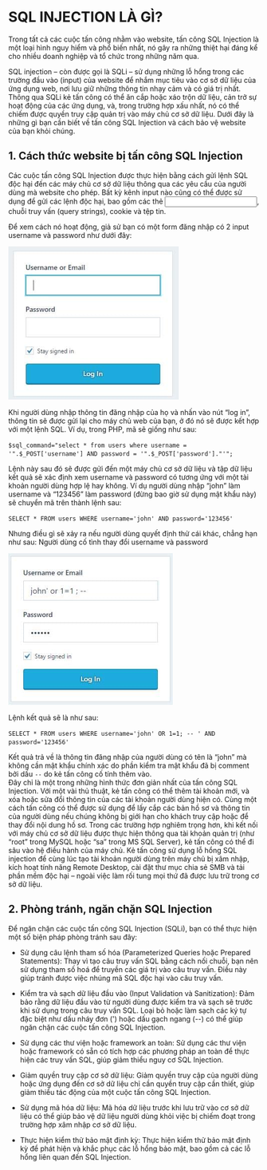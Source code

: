 # SQL INJECTION LÀ GÌ?
Trong tất cả các cuộc tấn công nhằm vào website, tấn công SQL Injection là một loại hình nguy hiểm và phổ biến nhất, nó gây ra những thiệt hại đáng kể cho nhiều doanh nghiệp và tổ chức trong những năm qua.

SQL injection – còn được gọi là SQLi – sử dụng những lỗ hổng trong các trường đầu vào (input) của website để nhắm mục tiêu vào cơ sở dữ liệu của ứng dụng web, nơi lưu giữ những thông tin nhạy cảm và có giá trị nhất. Thông qua SQLi kẻ tấn công có thể ăn cắp hoặc xáo trộn dữ liệu, cản trở sự hoạt động của các ứng dụng, và, trong trường hợp xấu nhất, nó có thể chiếm được quyền truy cập quản trị vào máy chủ cơ sở dữ liệu. Dưới đây là những gì bạn cần biết về tấn công SQL Injection và cách bảo vệ website của bạn khỏi chúng.
## 1. Cách thức website bị tấn công SQL Injection

Các cuộc tấn công SQL Injection được thực hiện bằng cách gửi lệnh SQL độc hại đến các máy chủ cơ sở dữ liệu thông qua các yêu cầu của người dùng mà website cho phép. Bất kỳ kênh input nào cũng có thể được sử dụng để gửi các lệnh độc hại, bao gồm các thẻ <input>, chuỗi truy vấn (query strings), cookie và tệp tin.

Để xem cách nó hoạt động, giả sử bạn có một form đăng nhập có 2 input username và password như dưới đây:

![Form đăng nhập](images/Form-đăng-nhập.jpg)

Khi người dùng nhập thông tin đăng nhập của họ và nhấn vào nút “log in”, thông tin sẽ được gửi lại cho máy chủ web của bạn, ở đó nó sẽ được kết hợp với một lệnh SQL. Ví dụ, trong PHP, mã sẽ giống như sau:

`$sql_command="select * from users where username = '".$_POST['username'] AND password = '".$_POST['password']."'";`

Lệnh này sau đó sẽ được gửi đến một máy chủ cơ sở dữ liệu và tập dữ liệu kết quả sẽ xác định xem username và password có tương ứng với một tài khoản người dùng hợp lệ hay không. Ví dụ người dùng nhập “john” làm username và “123456” làm password (đừng bao giờ sử dụng mật khẩu này) sẽ chuyển mã trên thành lệnh sau:

`SELECT * FROM users WHERE username='john' AND password='123456'`

Nhưng điều gì sẽ xảy ra nếu người dùng quyết định thử cái khác, chẳng hạn như sau:
Người dùng cố tình thay đổi username và password

![Thay đổi tên đăng nhập độc hại](images/Thay-đổi-username-và-password-độc-hại.jpg)

Lệnh kết quả sẽ là như sau:

`SELECT * FROM users WHERE username='john' OR 1=1; -- ' AND password='123456'`

Kết quả trả về là thông tin đăng nhập của người dùng có tên là “john” mà không cần mật khẩu chính xác do phần kiểm tra mật khẩu đã bị comment bởi dấu `--` do kẻ tấn công cố tính thêm vào.  
Đây chỉ là một trong những hình thức đơn giản nhất của tấn công SQL Injection. Với một vài thủ thuật, kẻ tấn công có thể thêm tài khoản mới, và xóa hoặc sửa đổi thông tin của các tài khoản người dùng hiện có. Cùng một cách tấn công có thể được sử dụng để lấy cắp các bản hồ sơ và thông tin của người dùng nếu chúng không bị giới hạn cho khách truy cập hoặc để thay đổi nội dung hồ sơ.
Trong các trường hợp nghiêm trọng hơn, khi kết nối với máy chủ cơ sở dữ liệu được thực hiện thông qua tài khoản quản trị (như “root” trong MySQL hoặc “sa” trong MS SQL Server), kẻ tấn công có thể đi sâu vào hệ điều hành của máy chủ. Kẻ tấn công sử dụng lỗ hổng SQL injection để cùng lúc tạo tài khoản người dùng trên máy chủ bị xâm nhập, kích hoạt tính năng Remote Desktop, cài đặt thư mục chia sẻ SMB và tải phần mềm độc hại – ngoài việc làm rối tung mọi thứ đã được lưu trữ trong cơ sở dữ liệu.

## 2. Phòng tránh, ngăn chặn SQL Injection
Để ngăn chặn các cuộc tấn công SQL Injection (SQLi), bạn có thể thực hiện một số biện pháp phòng tránh sau đây:

* Sử dụng câu lệnh tham số hóa (Parameterized Queries hoặc Prepared Statements): Thay vì tạo câu truy vấn SQL bằng cách nối chuỗi, bạn nên sử dụng tham số hoá để truyền các giá trị vào câu truy vấn. Điều này giúp tránh được việc nhúng mã SQL độc hại vào câu truy vấn.

* Kiểm tra và sạch dữ liệu đầu vào (Input Validation và Sanitization): Đảm bảo rằng dữ liệu đầu vào từ người dùng được kiểm tra và sạch sẽ trước khi sử dụng trong câu truy vấn SQL. Loại bỏ hoặc làm sạch các ký tự đặc biệt như dấu nháy đơn (') hoặc dấu gạch ngang (--) có thể giúp ngăn chặn các cuộc tấn công SQL Injection.

* Sử dụng các thư viện hoặc framework an toàn: Sử dụng các thư viện hoặc framework có sẵn có tích hợp các phương pháp an toàn để thực hiện các truy vấn SQL, giúp giảm thiểu nguy cơ SQL Injection.

* Giảm quyền truy cập cơ sở dữ liệu: Giảm quyền truy cập của người dùng hoặc ứng dụng đến cơ sở dữ liệu chỉ cần quyền truy cập cần thiết, giúp giảm thiểu tác động của một cuộc tấn công SQL Injection.

* Sử dụng mã hóa dữ liệu: Mã hóa dữ liệu trước khi lưu trữ vào cơ sở dữ liệu có thể giúp bảo vệ dữ liệu người dùng khỏi việc bị chiếm đoạt trong trường hợp xâm nhập cơ sở dữ liệu.

* Thực hiện kiểm thử bảo mật định kỳ: Thực hiện kiểm thử bảo mật định kỳ để phát hiện và khắc phục các lỗ hổng bảo mật, bao gồm cả các lỗ hổng liên quan đến SQL Injection.
